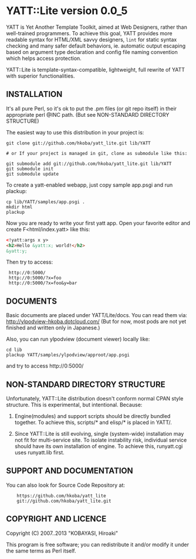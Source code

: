 YATT::Lite version 0.0_5
==================

YATT is Yet Another Template Toolkit, aimed at Web Designers, rather than
well-trained programmers. To achieve this goal, YATT provides more
readable syntax for HTML/XML savvy designers, ``lint`` for static syntax
checking and many safer default behaviors, ie. automatic output escaping
based on argument type declaration and config file naming convention
which helps access protection.

YATT::Lite is template-syntax-compatible, lightweight, full rewrite of
YATT with superior functionalities.

INSTALLATION
--------------------

It's all pure Perl, so it's ok to put the .pm files (or git repo itself)
in their appropriate perl @INC path.
(But see NON-STANDARD DIRECTORY STRUCTURE)

The easiest way to use this distribution in your project is:

    git clone git://github.com/hkoba/yatt_lite.git lib/YATT

    # or If your project is managed in git, clone as submodule like this:

    git submodule add git://github.com/hkoba/yatt_lite.git lib/YATT
    git submodule init
    git submodule update

To create a yatt-enabled webapp, just copy sample app.psgi and run plackup:

    cp lib/YATT/samples/app.psgi .
    mkdir html
    plackup

Now you are ready to write your first yatt app.
Open your favorite editor and create F<html/index.yatt> like this:

```html
<!yatt:args x y>
<h2>Hello &yatt:x; world!</h2>
&yatt:y;
```


Then try to access:
  
     http://0:5000/
     http://0:5000/?x=foo
     http://0:5000/?x=foo&y=bar


DOCUMENTS
----------

Basic documents are placed under YATT/Lite/docs. You can read them via:
http://ylpodview-hkoba.dotcloud.com/
(But for now, most pods are not yet finished and written only in Japanese.)

Also, you can run ylpodview (document viewer) locally like:

    cd lib
    plackup YATT/samples/ylpodview/approot/app.psgi

and try to access http://0:5000/

NON-STANDARD DIRECTORY STRUCTURE
--------------------

Unfortunately, YATT::Lite distribution doesn't conform
normal CPAN style structure. This is experimental,
but intentional. Because:

1. Engine(modules) and support scripts should be directly bundled together.
   To achieve this, scripts/* and elisp/* is placed in YATT/.

2. Since YATT::Lite is still evolving, single (system-wide) installation
   may not fit for multi-service site. To isolate instability risk,
   individual service should have its own installation of engine.
   To achieve this, runyatt.cgi uses runyatt.lib first.

SUPPORT AND DOCUMENTATION
--------------------

You can also look for Source Code Repository at:

        https://github.com/hkoba/yatt_lite
        git://github.com/hkoba/yatt_lite.git


COPYRIGHT AND LICENCE
--------------------

Copyright (C) 2007..2013 "KOBAYASI, Hiroaki"

This program is free software; you can redistribute it and/or modify it
under the same terms as Perl itself.
